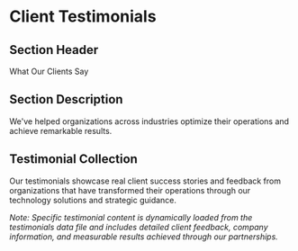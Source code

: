 
# Client Testimonials

## Section Header
What Our Clients Say

## Section Description
We've helped organizations across industries optimize their operations and achieve remarkable results.

## Testimonial Collection
Our testimonials showcase real client success stories and feedback from organizations that have transformed their operations through our technology solutions and strategic guidance.

*Note: Specific testimonial content is dynamically loaded from the testimonials data file and includes detailed client feedback, company information, and measurable results achieved through our partnerships.*
